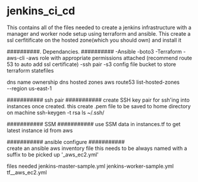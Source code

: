 # jenkins_ci_cd
This contains all of the files needed to create a jenkins infrastructure with a manager and worker node setup using terraform and ansible.
This create a ssl cerfitificate on the hosted zone(which you should own) and install it

##########. Dependancies. ##########
-Ansible
-boto3
-Terraform
-aws-cli
-aws role with appropriate permissions attached
(recommend route 53 to auto add ssl certificate)
-ssh pair
-s3 config file bucket to store terraform statefiles

dns name ownership
dns hosted zones
aws route53 list-hosted-zones \
    --region us-east-1
    
###########  ssh pair    ###########
create SSH key pair for ssh'ing into instances once created. this create .pem file to be saved to home directory on machine
ssh-keygen -t rsa
ls  ~/.ssh/

###########   SSM   ###########
use SSM data in instances.tf to get latest instance id from aws


###########  ansible configure ###########  
create an ansible aws inventory file
this needs to be always named with a suffix to be picked up '_aws_ec2.yml'

files needed
jenkins-master-sample.yml
jenkins-worker-sample.yml
tf__aws_ec2.yml
